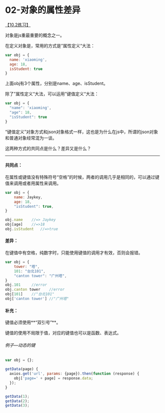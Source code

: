 # 02-对象的属性差异

[【10.2练习】](http://xugaoyang.com/post/59d4597c84a6827ddebeaff0)

对象是js重最重要的概念之一。

在定义对象是，常用的方式是”属性定义“大法：

```js
var obj = {
  name: 'xiaoming',
  age: 18,
  isStudent: true  
}
```

上面obj有3个属性，分别是name、age、isStudent。

除了”属性定义“大法，可以运用”键值定义“大法：

```js
var obj = {
  "name": 'xiaoming',
  "age": 18,
  "isStudent": true  
}
```

“键值定义”对象方式和json对象格式一样，这也是为什么在js中，所谓的json对象和普通对象经常混为一谈。

这两种方式的共同点是什么？差异又是什么？

---

#### 共同点：

在属性或键值没有特殊符号“空格”的时候，两者的调用几乎是相同的，可以通过键值来调用或者用属性来调用。

```js
var obj = {
    name: Jaykey,
    age: 18,
    "isStudent": true,
}

obj.name	//=> Jaykey
obj[age]	//=>18
obj.isStudent	//=>true
```

#### 差异：

在键值中有空格，纯数字时，只能使用键值的调用才有效，否则会报错。

```js
var obj = {
    tower: "塔",
    101: "台北101",
    "canton tower": "广州塔",
}
obj.101		//error
obj.canton tower	//error
obj[101]	//"台北101"
obj['canton tower']	//"广州塔"
```

#### 补充：

键值必须使用**“双引号”**。

键值的使用不局限于值，对应的键值也可以是函数、表达式。

###### 例子—动态的键

```js
var obj = {};

getData(page) {
  axios.get('url', params: {page}).then(function (response) {
    obj['page=' + page] = response.data;
  });
}

getData(1);
getData(2);
getData(3);
```

